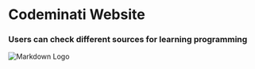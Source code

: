 # Codeminati Website

### Users can check different sources for learning programming

![Markdown Logo](https://media2.giphy.com/media/ZZxkwbrAAknlftnAUU/giphy.gif)
